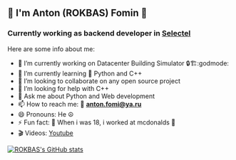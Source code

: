 ## 👋 I'm Anton (ROKBAS) Fomin 👋
### Currently working as backend developer in [Selectel](https://selectel.ru/en/)
Here are some info about me:
- 🔭 I’m currently working on  Datacenter Building Simulator 🔒🏗️:godmode:
- 🌱 I’m currently learning 🐍 Python and C++
- 👯 I’m looking to collaborate on any open source project
- 🤔 I’m looking for help with C++
- 💬 Ask me about Python and Web development
- 📫 How to reach me: 📧 **anton.fomi@ya.ru**
- 😄 Pronouns: He ☮
- ⚡ Fun fact: :fries: When i was 18, i worked at mcdonalds :hamburger: 
- 🎬 Videos: [Youtube](https://www.youtube.com/channel/UCp4uTpGp5bFZeh4QUAOGobQ)

[![ROKBAS's GitHub stats](https://github-readme-stats.vercel.app/api?username=ROKBAS)](https://github.com/anuraghazra/github-readme-stats)
